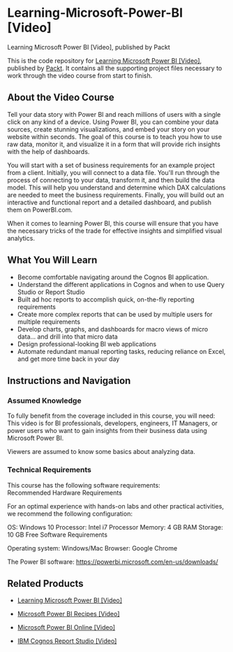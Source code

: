 # Learning-Microsoft-Power-BI [Video]
Learning Microsoft Power BI [Video], published by Packt

This is the code repository for [Learning Microsoft Power BI [Video]](https://www.packtpub.com/big-data-and-business-intelligence/learning-microsoft-power-bi-video?utm_source=github&utm_medium=repository&utm_campaign=9781789347104), published by [Packt](https://www.packtpub.com/?utm_source=github). It contains all the supporting project files necessary to work through the video course from start to finish.
## About the Video Course
Tell your data story with Power BI and reach millions of users with a single click on any kind of a device. Using Power BI, you can combine your data sources, create stunning visualizations, and embed your story on your website within seconds. The goal of this course is to teach you how to use raw data, monitor it, and visualize it in a form that will provide rich insights with the help of dashboards.

You will start with a set of business requirements for an example project from a client. Initially, you will connect to a data file. You'll run through the process of connecting to your data, transform it, and then build the data model. This will help you understand and determine which DAX calculations are needed to meet the business requirements. Finally, you will build out an interactive and functional report and a detailed dashboard, and publish them on PowerBI.com. 

When it comes to learning Power BI, this course will ensure that you have the necessary tricks of the trade for effective insights and simplified visual analytics.


<H2>What You Will Learn</H2>
<DIV class=book-info-will-learn-text>
<UL>
<LI>Become comfortable navigating around the Cognos BI application. 
<LI>Understand the different applications in Cognos and when to use Query Studio or Report Studio 
<LI>Built ad hoc reports to accomplish quick, on-the-fly reporting requirements 
<LI>Create more complex reports that can be used by multiple users for multiple requirements 
<LI>Develop charts, graphs, and dashboards for macro views of micro data… and drill into that micro data 
<LI>Design professional-looking BI web applications 
<LI>Automate redundant manual reporting tasks, reducing reliance on Excel, and get more time back in your day </LI></UL></DIV>

## Instructions and Navigation
### Assumed Knowledge
To fully benefit from the coverage included in this course, you will need:<br/>
This video is for BI professionals, developers, engineers, IT Managers, or power users who want to gain insights from their business data using Microsoft Power BI.

Viewers are assumed to know some basics about analyzing data. 
### Technical Requirements
This course has the following software requirements:<br/>
Recommended Hardware Requirements

For an optimal experience with hands-on labs and other practical activities, we recommend the following configuration:

OS: Windows 10
Processor: Intel i7 Processor
Memory: 4 GB RAM
Storage: 10 GB Free
Software Requirements

Operating system: Windows/Mac
Browser: Google Chrome

The Power BI software: https://powerbi.microsoft.com/en-us/downloads/

## Related Products
* [Learning Microsoft Power BI [Video]](https://www.packtpub.com/virtualization-and-cloud/building-interactive-dashboards-microsoft-power-bi-video)

* [Microsoft Power BI Recipes [Video]](https://www.packtpub.com/big-data-and-business-intelligence/microsoft-power-bi-recipes-video?utm_source=github&utm_medium=repository&utm_campaign=9781788291217)

* [Microsoft Power BI Online [Video]](https://www.packtpub.com/big-data-and-business-intelligence/microsoft-power-bi-online-video?utm_source=github&utm_medium=repository&utm_campaign=9781788295352)

* [IBM Cognos Report Studio [Video]](https://www.packtpub.com/big-data-and-business-intelligence/ibm-cognos-report-studio-video?utm_source=github&utm_medium=repository&utm_campaign=9781788394833)

